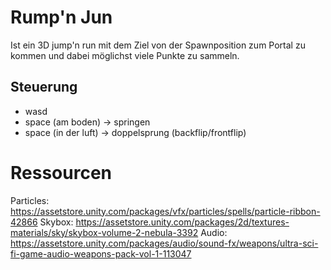# Rump'n Jun

Ist ein 3D jump'n run mit dem Ziel von der Spawnposition zum Portal zu kommen und dabei möglichst viele Punkte zu sammeln.

## Steuerung
- wasd
- space (am boden) -> springen
- space (in der luft) -> doppelsprung (backflip/frontflip)

# Ressourcen
Particles: https://assetstore.unity.com/packages/vfx/particles/spells/particle-ribbon-42866
Skybox: https://assetstore.unity.com/packages/2d/textures-materials/sky/skybox-volume-2-nebula-3392
Audio: https://assetstore.unity.com/packages/audio/sound-fx/weapons/ultra-sci-fi-game-audio-weapons-pack-vol-1-113047
